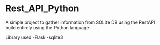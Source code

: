 # Rest_API_Python

A simple project to gather information from SQLite DB using the RestAPI build entirely using the Python language

Library used
  -Flask
  -sqlite3

